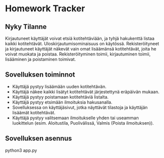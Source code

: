 # Homework Tracker
## Nyky Tilanne
Kirjautuneet käyttäjät voivat etsiä kotitehtäviään, ja tyhjä hakukenttä listaa kaikki kotitehtävät. Uloskirjautumisominaisuus on käytössä. Rekisteröityneet ja kirjautuneet käyttäjät näkevät vain omat lisäämänsä kotitehtävät, joita he voivat muokata ja poistaa. Rekisteröityminen toimii, kirjautuminen toimii, lisääminen ja poistaminen toimivat.
## Sovelluksen toiminnot
- Käyttäjä pystyy lisäämään uuden kotitehtävän.
- Käyttäjä näkee kaikki lisätyt kotitehtävät järjestettynä eräpäivän mukaan.
- Käyttäjä pystyy poistamaan kotitehtäviä listalta.
- Käyttäjä pystyy etsimään ilmoituksia hakusanalla.
- Sovelluksessa on käyttäjäsivut, jotka näyttävät tilastoja ja käyttäjän lisäämät kotitehtävät.
- Käyttäjä pystyy valitsemaan ilmoitukselle yhden tai useamman luokittelun (esim. Aloitustila, Puolivälissä, Valmis (Poista ilmoituksen)).
## Sovelluksen asennus

python3 app.py
